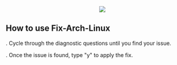<p align="center">
	<img src="https://i.postimg.cc/VN4QtMzw/Fix-Arch.png" />

## How to use Fix-Arch-Linux

. Cycle through the diagnostic questions until you find your issue.

. Once the issue is found, type "y" to apply the fix.
